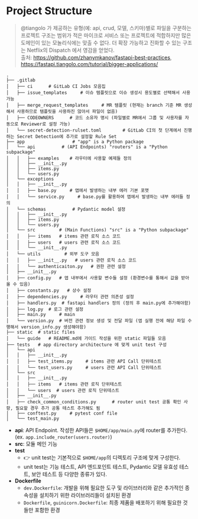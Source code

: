 # Project Structure

>
> @tiangolo 가 제공하는 유형(예: api, crud, 모델, 스키마)별로 파일을 구분하는 프로젝트 구조는 범위가 적은 마이크로 서비스 또는 프로젝트에 적합하지만 많은 도메인이 있는 모놀리식에는 맞출 수 없다.
> 더 확장 가능하고 진화할 수 있는 구조는 Netflix의 Dispatch 에서 영감을 얻었다.   
> 출처: <https://github.com/zhanymkanov/fastapi-best-practices>, <https://fastapi.tiangolo.com/tutorial/bigger-applications/>

```
.
├── .gitlab
│   ├── ci      # GitLab CI Jobs 모음집
│   ├── issue_templates     # 이슈 템플릿으로 이슈 생성시 용도별로 선택해서 사용 가능 
│   ├── merge_request_templates     # MR 템플릿 (현재는 branch 기준 MR 생성해서 사용하므로 템플릿을 사용하진 않아서 파일이 없음)
│   ├── CODEOWNERS      # 코드 소유자 명시 (파일별로 MR에서 그룹 및 사용자를 자동으로 Reviewer로 설정 가능)
│   └── secret-detection-rulset.toml        # GitLab CI의 첫 단계에서 진행하는 Secret Detection에 추가로 설정할 Rule Set
├── app                  # "app" is a Python package
│   └── api          # (API Endpoints) "routers" is a "Python subpackage" 
│   │   ├── examples    # 라우터에 사용할 예제들 정의
│   │   ├── __init__.py
│   │   ├── items.py
│   │   └── users.py
│   └── exceptions
│   │   ├── __init__.py
│   │   ├── base.py     # 앱에서 발생하는 내부 에러 기본 포맷
│   │   └── service.py     # base.py를 활용하여 앱에서 발생하는 내부 에러들 정의
│   └── schemas          # Pydantic model 설정
│   │   ├── __init__.py
│   │   ├── items.py
│   │   └── users.py
│   └── src         # (Main Functions) "src" is a "Python subpackage"
│   │   ├── items   # items 관련 로직 소스 코드
│   │   ├── users   # users 관련 로직 소스 코드
│   │   └── __init__.py 
│   └── utils         # 외부 도구 모음
│   │   ├── __init__.py   # users 관련 로직 소스 코드
│   │   └── authenticaiton.py   # 권한 관련 설정
│   ├── __init__.py
│   ├── config.py   # 앱 내부에서 사용할 변수들 설정 (환경변수를 통해서 값을 받아올 수 있음)
│   ├── constants.py   # 상수 설정
│   ├── dependencies.py     # 라우터 관련 의존성 설정
│   ├── handlers.py  # fastapi handlers 정의 (정의 후 main.py에 추가해야함)
│   ├── log.py  # 로그 관련 설정
│   ├── main.py     # main
│   └── version.py  # 버전 관련 정보 생성 및 전달 파일 (앱 실행 전에 해당 파일 수행해서 version_info.py 생성해야함)
├── static  # static files
│   └── guide   # README.md에 가이드 작성을 위한 static 파일들 모음
├── tests   # app directory architecture 에 맞게 unit test 구성
│   └── api
│   │   ├── __init__.py
│   │   ├── test_items.py     # items 관련 API Call 단위테스트
│   │   └── test_users.py     # users 관련 API Call 단위테스트
│   └── src
│   │   ├── __init__.py
│   │   ├── items   # items 관련 로직 단위테스트
│   │   └── users  # users 관련 로직 단위테스트
│   ├── __init__.py
│   ├── check_common_conditions.py      # router unit test 공통 확인 사항, 필요할 경우 추가 공통 테스트 추가해도 됨
│   ├── conftest.py     # pytest conf file
│   └── test_main.py
```

- **api**: API Endpoint. 작성한 API들은 `$HOME/app/main.py`에 router를 추가한다. (ex. `app.include_router(users.router)`)
- **src**: 모듈 메인 기능
- **test**
    - 👉 unit test는 기본적으로 `$HOME/app`의 디렉토리 구조에 맞게 구성한다.
    - unit test는 기능 테스트, API 엔드포인트 테스트, Pydantic 모델 유효성 테스트, 보안 테스트 등 다양한 종류가 있다.
- **Dockerfile**
    - `dev.Dockerfile`: 개발을 위해 필요한 도구 및 라이브러리와 같은 추가적인 종속성을 설치하기 위한 라이브러리들이 설치된 환경
    - `Dockerfile`, `guinicorn.Dockerfile`: 최종 제품을 배포하기 위해 필요한 것들만 포함한 환경
